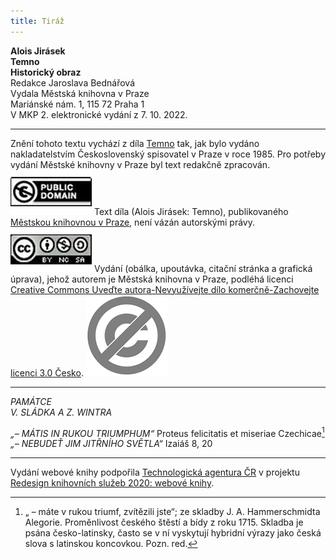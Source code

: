 ```yaml
---
title: Tiráž
---
```


**Alois Jirásek    
Temno**  
**Historický obraz**  
Redakce Jaroslava Bednářová  
Vydala Městská knihovna v Praze  
Mariánské nám. 1, 115 72 Praha 1  
V MKP 2. elektronické vydání z 7. 10. 2022.

***

Znění tohoto textu vychází z díla [Temno](https://search.mlp.cz/cz/titul/temno/18218/) tak, jak bylo vydáno nakladatelstvím Československý spisovatel v Praze v roce 1985. Pro potřeby vydání Městské knihovny v Praze byl text redakčně zpracován.
[![image003.jpg](./resources/image003_fmt.jpeg)](https://creativecommons.org/publicdomain/mark/1.0/deed.cs)
Text díla (Alois Jirásek: Temno), publikovaného [Městskou knihovnou v Praze](https://www.mlp.cz/cz/), není vázán autorskými právy.
[![image001.jpg](./resources/image001_fmt.jpeg)](https://creativecommons.org/licenses/by-nc-sa/3.0/cz/)
Vydání (obálka, upoutávka, citační stránka a grafická úprava), jehož autorem je Městská knihovna v Praze, podléhá licenci [Creative Commons Uveďte autora-Nevyužívejte dílo komerčně-Zachovejte licenci 3.0 Česko](https://creativecommons.org/licenses/by-nc-sa/3.0/cz/).
![image004.jpg](./resources/image004_fmt.jpeg)

***

_PAMÁTCE  
V. SLÁDKA A Z. WINTRA_

_„– MÁTIS IN RUKOU TRIUMPHUM“_
Proteus felicitatis et miseriae Czechicae[^1]
_„– NEBUDEŤ JIM JITŘNÍHO SVĚTLA“_
Izaiáš 8, 20
[^1]: „ – máte v rukou triumf, zvítězili jste“; ze skladby J. A. Hammerschmidta Alegorie. Proměnlivost českého štěstí a bídy z roku 1715. Skladba je psána česko-latinsky, často se v ní vyskytují hybridní výrazy jako česká slova s latinskou koncovkou. Pozn. red.

***

Vydání webové knihy podpořila [Technologická agentura ČR](https://www.tacr.cz/) v projektu [Redesign knihovních služeb 2020: webové knihy](https://starfos.tacr.cz/cs/project/TL04000391).